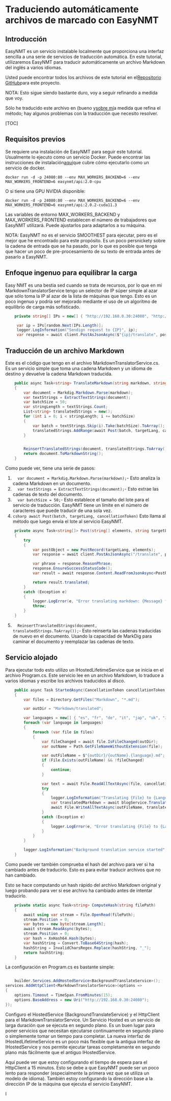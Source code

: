 # Traduciendo automáticamente archivos de marcado con EasyNMT

## Introducción

EasyNMT es un servicio instalable localmente que proporciona una interfaz sencilla a una serie de servicios de traducción automática. En este tutorial, utilizaremos EasyNMT para traducir automáticamente un archivo Markdown del inglés a varios idiomas.

Usted puede encontrar todos los archivos de este tutorial en el[Repositorio GitHub](https://github.com/scottgal/mostlylucidweb/tree/main/Mostlylucid/MarkdownTranslator)para este proyecto.

NOTA: Esto sigue siendo bastante duro, voy a seguir refinando a medida que voy.

Sólo he traducido este archivo en (bueno y[sobre mí](/blog/aboutme)a medida que refina el método; hay algunos problemas con la traducción que necesito resolver.

[TOC]

## Requisitos previos

Se requiere una instalación de EasyNMT para seguir este tutorial. Usualmente lo ejecuto como un servicio Docker. Puede encontrar las instrucciones de instalación[aquí](https://github.com/UKPLab/EasyNMT/blob/main/docker/README.md)que cubre cómo ejecutarlo como un servicio de docker.

```shell
docker run -d -p 24080:80 --env MAX_WORKERS_BACKEND=6 --env MAX_WORKERS_FRONTEND=6 easynmt/api:2.0-cpu
```

O si tiene una GPU NVIDIA disponible:

```shell
docker run -d -p 24080:80 --env MAX_WORKERS_BACKEND=6 --env MAX_WORKERS_FRONTEND=6 easynmt/api:2.0.2-cuda11.3
```

Las variables de entorno MAX_WORKERS_BACKEND y MAX_WORKERS_FRONTEND establecen el número de trabajadores que EasyNMT utilizará. Puede ajustarlos para adaptarlos a su máquina.

NOTA: EasyNMT no es el servicio SMOOTHEST para ejecutar, pero es el mejor que he encontrado para este propósito. Es un poco persnickety sobre la cadena de entrada que se ha pasado, por lo que es posible que tenga que hacer un poco de pre-procesamiento de su texto de entrada antes de pasarlo a EasyNMT.

## Enfoque ingenuo para equilibrar la carga

Easy NMT es una bestia sed cuando se trata de recursos, por lo que en mi MarkdownTranslatorService tengo un selector de IP súper simple al azar que sólo toma la IP al azar de la lista de máquinas que tengo. Esto es un poco ingenuo y podría ser mejorado mediante el uso de un algoritmo de equilibrio de carga más sofisticado.

```csharp
    private string[] IPs = new[] { "http://192.168.0.30:24080", "http://localhost:24080", "http://192.168.0.74:24080" };

     var ip = IPs[random.Next(IPs.Length)];
     logger.LogInformation("Sendign request to {IP}", ip);
     var response = await client.PostAsJsonAsync($"{ip}/translate", postObject, cancellationToken);

```

## Traducción de un archivo Markdown

Este es el código que tengo en el archivo MarkdownTranslatorService.cs. Es un servicio simple que toma una cadena Markdown y un idioma de destino y devuelve la cadena Markdown traducida.

```csharp
    public async Task<string> TranslateMarkdown(string markdown, string targetLang, CancellationToken cancellationToken)
    {
        var document = Markdig.Markdown.Parse(markdown);
        var textStrings = ExtractTextStrings(document);
        var batchSize = 50;
        var stringLength = textStrings.Count;
        List<string> translatedStrings = new();
        for (int i = 0; i < stringLength; i += batchSize)
        {
            var batch = textStrings.Skip(i).Take(batchSize).ToArray();
            translatedStrings.AddRange(await Post(batch, targetLang, cancellationToken));
        }


        ReinsertTranslatedStrings(document, translatedStrings.ToArray());
        return document.ToMarkdownString();
    }
```

Como puede ver, tiene una serie de pasos:

1. `  var document = Markdig.Markdown.Parse(markdown);`- Esto analiza la cadena Markdown en un documento.
2. `  var textStrings = ExtractTextStrings(document);`- Esto extrae las cadenas de texto del documento.
3. `  var batchSize = 50;`- Esto establece el tamaño del lote para el servicio de traducción. EasyNMT tiene un límite en el número de caracteres que puede traducir de una sola vez.
4. `csharp await Post(batch, targetLang, cancellationToken)`
   Esto llama al método que luego envía el lote al servicio EasyNMT.

```csharp
    private async Task<string[]> Post(string[] elements, string targetLang, CancellationToken cancellationToken)
    {
        try
        {
            var postObject = new PostRecord(targetLang, elements);
            var response = await client.PostAsJsonAsync("/translate", postObject, cancellationToken);

            var phrase = response.ReasonPhrase;
            response.EnsureSuccessStatusCode();
            var result = await response.Content.ReadFromJsonAsync<PostResponse>(cancellationToken: cancellationToken);

            return result.translated;
        }
        catch (Exception e)
        {
            logger.LogError(e, "Error translating markdown: {Message} for strings {Strings}", e.Message, string.Concat( elements, Environment.NewLine));
            throw;
        }
    }
```

5. `  ReinsertTranslatedStrings(document, translatedStrings.ToArray());`- Esto reinserta las cadenas traducidas de nuevo en el documento. Usando la capacidad de MarkDig para caminar el documento y reemplazar las cadenas de texto.

## Servicio alojado

Para ejecutar todo esto utilizo un IHostedLifetimeService que se inicia en el archivo Program.cs. Este servicio lee en un archivo Markdown, lo traduce a varios idiomas y escribe los archivos traducidos al disco.

```csharp
    public async Task StartedAsync(CancellationToken cancellationToken)
    {
        var files = Directory.GetFiles("Markdown", "*.md");

        var outDir = "Markdown/translated";

        var languages = new[] { "es", "fr", "de", "it", "jap", "uk", "zh" };
        foreach (var language in languages)
        {
            foreach (var file in files)
            {
                var fileChanged = await file.IsFileChanged(outDir);
                var outName = Path.GetFileNameWithoutExtension(file);

                var outFileName = $"{outDir}/{outName}.{language}.md";
                if (File.Exists(outFileName) && !fileChanged)
                {
                    continue;
                }

                var text = await File.ReadAllTextAsync(file, cancellationToken);
                try
                {
                    logger.LogInformation("Translating {File} to {Language}", file, language);
                    var translatedMarkdown = await blogService.TranslateMarkdown(text, language, cancellationToken);
                    await File.WriteAllTextAsync(outFileName, translatedMarkdown, cancellationToken);
                }
                catch (Exception e)
                {
                    logger.LogError(e, "Error translating {File} to {Language}", file, language);
                }
            }
        }

        logger.LogInformation("Background translation service started");
    }
```

Como puede ver también comprueba el hash del archivo para ver si ha cambiado antes de traducirlo. Esto es para evitar traducir archivos que no han cambiado.

Esto se hace computando un hash rápido del archivo Markdown original y luego probando para ver si ese archivo ha cambiado antes de intentar traducirlo.

```csharp
    private static async Task<string> ComputeHash(string filePath)
    {
        await using var stream = File.OpenRead(filePath);
        stream.Position = 0;
        var bytes = new byte[stream.Length];
        await stream.ReadAsync(bytes);
        stream.Position = 0;
        var hash = XxHash64.Hash(bytes);
        var hashString = Convert.ToBase64String(hash);
        hashString = InvalidCharsRegex.Replace(hashString, "_");
        return hashString;
    }
```

La configuración en Program.cs es bastante simple:

```csharp

    builder.Services.AddHostedService<BackgroundTranslateService>();
services.AddHttpClient<MarkdownTranslatorService>(options =>
{
    options.Timeout = TimeSpan.FromMinutes(15);
    options.BaseAddress = new Uri("http://192.168.0.30:24080");
});
```

Configuro el HostedService (BackgroundTranslateService) y el HttpClient para el MarkdownTranslatorService.
Un Servicio Hosted es un servicio de larga duración que se ejecuta en segundo plano. Es un buen lugar para poner servicios que necesitan ejecutarse continuamente en segundo plano o simplemente tomar un tiempo para completar. La nueva interfaz de IHostedLifetimeService es un poco más flexible que la antigua interfaz de IHostedService y nos permite ejecutar tareas completamente en segundo plano más fácilmente que el antiguo IHostedService.

Aquí puede ver que estoy configurando el tiempo de espera para el HttpClient a 15 minutos. Esto se debe a que EasyNMT puede ser un poco lento para responder (especialmente la primera vez que se utiliza un modelo de idioma). También estoy configurando la dirección base a la dirección IP de la máquina que ejecuta el servicio EasyNMT.

I